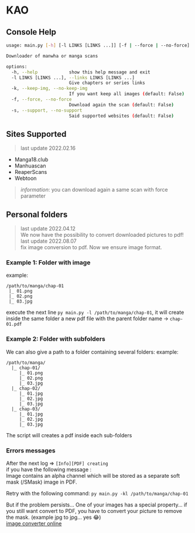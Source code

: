 # KAO
## Console Help
```bash
usage: main.py [-h] [-l LINKS [LINKS ...]] [-f | --force | --no-force] [-s | --support | --no-support]

Downloader of manwha or manga scans

options:
  -h, --help            show this help message and exit
  -l LINKS [LINKS ...], --links LINKS [LINKS ...]
                        Give chapters or series links
  -k, --keep-img, --no-keep-img
                        If you want keep all images (default: False)
  -f, --force, --no-force
                        Download again the scan (default: False)
  -s, --support, --no-support
                        Said supported websites (default: False)
```

## Sites Supported
> last update 2022.02.16
* Manga18.club
* Manhuascan
* ReaperScans
* Webtoon

> *information*: you can download again a same scan with force parameter

## Personal folders
  > last update 2022.04.12  
  We now have the possibility to convert downloaded pictures to pdf!    
  > last update 2022.08.07   
  fix image conversion to pdf. Now we ensure image format.   

### Example 1: Folder with image
  example:
  ```
  /path/to/manga/chap-01
   |_ 01.png
   |_ 02.png
   |_ 03.jpg
  ```

  execute the next line `py main.py -l /path/to/manga/chap-01`, it will create inside the same folder a new pdf file with the parent folder name -> `chap-01.pdf`

### Example 2: Folder with subfolders 
  We can also give a path to a folder containing several folders:
  example:
  ```
  /path/to/manga/
    |_ chap-01/
       |_ 01.png
       |_ 02.png
       |_ 03.jpg
    |_ chap-02/
       |_ 01.jpg
       |_ 02.jpg
       |_ 03.jpg
    |_ chap-03/
       |_ 01.jpg
       |_ 02.jpg
       |_ 03.jpg
  ```

  The script will creates a pdf inside each sub-folders
  
### Errors messages
  After the next log => `[Info][PDF] creating`    
  if you have the following message :   
    Image contains an alpha channel which will be stored as a separate soft mask (/SMask) image in PDF.

  Retry with the following command:
    `py main.py -kl /path/to/manga/chap-01`

  But if the problem persists...
  One of your images has a special property... if you still want convert to PDF, you have to convert your picture to remove the mask.
  (example jpg to jpg... yes 😂)    
  [image converter online](https://convertio.co/image-converter/)
